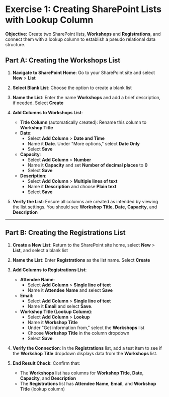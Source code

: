 # Exercise 1: Creating SharePoint Lists with Lookup Column

**Objective:** Create two SharePoint lists, **Workshops** and **Registrations**, and connect them with a lookup column to establish a pseudo relational data structure.

## Part A: Creating the **Workshops** List

1. **Navigate to SharePoint Home**: Go to your SharePoint site and select **New** > **List**
2. **Select Blank List**: Choose the option to create a blank list
3. **Name the List**: Enter the name **Workshops** and add a brief description, if needed. Select **Create**

4. **Add Columns to Workshops List**:
   - **Title Column** (automatically created): Rename this column to **Workshop Title**
   - **Date**:
     - Select **Add Column** > **Date and Time**
     - Name it **Date**. Under "More options," select **Date Only**
     - Select **Save**
   - **Capacity**:
     - Select **Add Column** > **Number**
     - Name it **Capacity** and set **Number of decimal places** to **0**
     - Select **Save**
   - **Description**:
     - Select **Add Column** > **Multiple lines of text**
     - Name it **Description** and choose **Plain text**
     - Select **Save**

5. **Verify the List**: Ensure all columns are created as intended by viewing the list settings. You should see **Workshop Title**, **Date**, **Capacity**, and **Description**

---

## Part B: Creating the **Registrations** List

1. **Create a New List**: Return to the SharePoint site home, select **New** > **List**, and select a blank list
2. **Name the List**: Enter **Registrations** as the list name. Select **Create**

3. **Add Columns to Registrations List**:
   - **Attendee Name**:
     - Select **Add Column** > **Single line of text**
     - Name it **Attendee Name** and select **Save**
   - **Email**:
     - Select **Add Column** > **Single line of text**
     - Name it **Email** and select **Save**.
   - **Workshop Title (Lookup Column)**:
     - Select **Add Column** > **Lookup**
     - Name it **Workshop Title**
     - Under "Get information from," select the **Workshops** list
     - Choose **Workshop Title** in the column dropdown
     - Select **Save**

4. **Verify the Connection**: In the **Registrations** list, add a test item to see if the **Workshop Title** dropdown displays data from the **Workshops** list.

5. **End Result Check**: Confirm that:
   - The **Workshops** list has columns for **Workshop Title**, **Date**, **Capacity**, and **Description**
   - The **Registrations** list has **Attendee Name**, **Email**, and **Workshop Title** (lookup column)
